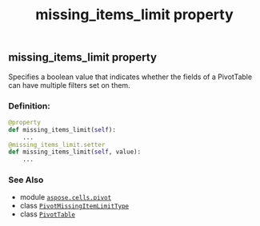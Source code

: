 ﻿---
title: missing_items_limit property
second_title: Aspose.Cells for Python via .NET API References
description: 
type: docs
weight: 690
url: /aspose.cells.pivot/pivottable/missing_items_limit/
is_root: false
---

## missing_items_limit property


Specifies a boolean value that indicates whether the fields of a PivotTable can have multiple filters set on them.
### Definition:
```python
@property
def missing_items_limit(self):
    ...
@missing_items_limit.setter
def missing_items_limit(self, value):
    ...
```

### See Also
* module [`aspose.cells.pivot`](../../)
* class [`PivotMissingItemLimitType`](/cells/python-net/aspose.cells.pivot/pivotmissingitemlimittype)
* class [`PivotTable`](/cells/python-net/aspose.cells.pivot/pivottable)
